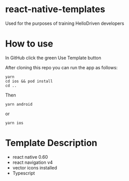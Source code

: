 # react-native-templates
Used for the purposes of training HelloDriven developers

# How to use
In GitHub click the green Use Template button

After cloning this repo you can run the app as follows:
```
yarn
cd ios && pod install
cd ..
```
Then
```
yarn android
```
or
```
yarn ios
```

# Template Description
- react native 0.60
- react navigation v4
- vector icons installed
- Typescript

